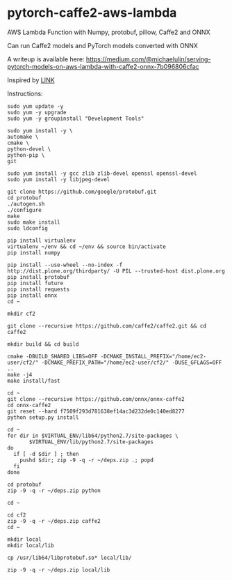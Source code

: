 # pytorch-caffe2-aws-lambda

AWS Lambda Function with Numpy, protobuf, pillow, Caffe2 and ONNX

Can run Caffe2 models and PyTorch models converted with ONNX

A writeup is available here: https://medium.com/@michaelulin/serving-pytorch-models-on-aws-lambda-with-caffe2-onnx-7b096806cfac

Inspired by [LINK](https://github.com/cemoody/lambda-chainer)

Instructions:

    sudo yum update -y
    sudo yum -y upgrade
    sudo yum -y groupinstall "Development Tools"

    sudo yum install -y \
    automake \
    cmake \
    python-devel \
    python-pip \
    git

    sudo yum install -y gcc zlib zlib-devel openssl openssl-devel
    sudo yum install -y libjpeg-devel
    
    git clone https://github.com/google/protobuf.git
    cd protobuf
    ./autogen.sh
    ./configure
    make
    sudo make install
    sudo ldconfig

    pip install virtualenv
    virtualenv ~/env && cd ~/env && source bin/activate
    pip install numpy

    pip install --use-wheel --no-index -f http://dist.plone.org/thirdparty/ -U PIL --trusted-host dist.plone.org
    pip install protobuf
    pip install future
    pip install requests
    pip install onnx
    cd ~

    mkdir cf2

    git clone --recursive https://github.com/caffe2/caffe2.git && cd caffe2

    mkdir build && cd build

    cmake -DBUILD_SHARED_LIBS=OFF -DCMAKE_INSTALL_PREFIX="/home/ec2-user/cf2/" -DCMAKE_PREFIX_PATH="/home/ec2-user/cf2/" -DUSE_GFLAGS=OFF  ..
    make -j4
    make install/fast

    cd ~
    git clone --recursive https://github.com/onnx/onnx-caffe2
    cd onnx-caffe2
    git reset --hard f7509f293d781638ef14ac3d232de0c140ed8277
    python setup.py install

    cd ~
    for dir in $VIRTUAL_ENV/lib64/python2.7/site-packages \
           $VIRTUAL_ENV/lib/python2.7/site-packages
    do
      if [ -d $dir ] ; then
        pushd $dir; zip -9 -q -r ~/deps.zip .; popd
      fi
    done

    cd protobuf
    zip -9 -q -r ~/deps.zip python

    cd ~

    cd cf2
    zip -9 -q -r ~/deps.zip caffe2
    cd ~

    mkdir local
    mkdir local/lib

    cp /usr/lib64/libprotobuf.so* local/lib/

    zip -9 -q -r ~/deps.zip local/lib
